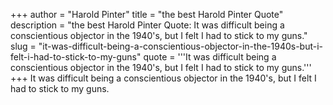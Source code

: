 +++
author = "Harold Pinter"
title = "the best Harold Pinter Quote"
description = "the best Harold Pinter Quote: It was difficult being a conscientious objector in the 1940's, but I felt I had to stick to my guns."
slug = "it-was-difficult-being-a-conscientious-objector-in-the-1940s-but-i-felt-i-had-to-stick-to-my-guns"
quote = '''It was difficult being a conscientious objector in the 1940's, but I felt I had to stick to my guns.'''
+++
It was difficult being a conscientious objector in the 1940's, but I felt I had to stick to my guns.
